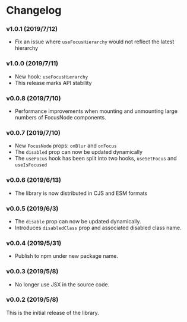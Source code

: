 # Changelog

### v1.0.1 (2019/7/12)

- Fix an issue where `useFocusHierarchy` would not reflect the latest hierarchy

### v1.0.0 (2019/7/11)

- New hook: `useFocusHierarchy`
- This release marks API stability

### v0.0.8 (2019/7/10)

- Performance improvements when mounting and unmounting large numbers of FocusNode components.

### v0.0.7 (2019/7/10)

- New `FocusNode` props: `onBlur` and `onFocus`
- The `disabled` prop can now be updated dynamically
- The `useFocus` hook has been split into two hooks, `useSetFocus` and `useIsFocused`

### v0.0.6 (2019/6/13)

- The library is now distributed in CJS and ESM formats

### v0.0.5 (2019/6/3)

- The `disable` prop can now be updated dynamically.
- Introduces `disabledClass` prop and associated disabled class name.

### v0.0.4 (2019/5/31)

- Publish to npm under new package name.

### v0.0.3 (2019/5/8)

- No longer use JSX in the source code.

### v0.0.2 (2019/5/8)

This is the initial release of the library.
